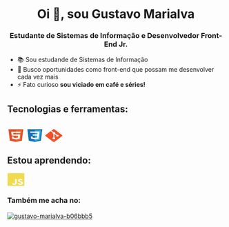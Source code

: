 <h1 align="center">Oi 👋, sou Gustavo Marialva</h1>
<h3 align="center">Estudante de Sistemas de Informação e Desenvolvedor Front-End Jr.</h3>

- 📚 Sou estudande de Sistemas de Informação
- 💞️ Busco oportunidades como front-end que possam me desenvolver cada vez mais
- ⚡ Fato curioso **sou viciado em café e séries!**

<h2> Tecnologias e ferramentas: </h2>

<div style="display: inline_block"><br>
   <img align="center" alt="Gustavo-HTML" height="30" width="40" src="https://raw.githubusercontent.com/devicons/devicon/master/icons/html5/html5-original.svg">
    <img align="center" alt="Gustavo-CSS" height="30" width="40" src="https://raw.githubusercontent.com/devicons/devicon/master/icons/css3/css3-original.svg">
  <img align="center" alt="Gustavo-GIT" height="30" width="40" src="https://raw.githubusercontent.com/devicons/devicon/master/icons/git/git-original.svg">
          
<h2> Estou aprendendo: </h2>
       <img align="center" alt="Gustavo-Js" height="30" width="40" src="https://raw.githubusercontent.com/devicons/devicon/master/icons/javascript/javascript-plain.svg">



<h3 align="left">Também me acha no:</h3>
<p align="left">
<a href="https://linkedin.com/in/gustavo-marialva-b06bbb5" target="blank"><img align="center" src="https://raw.githubusercontent.com/rahuldkjain/github-profile-readme-generator/master/src/images/icons/Social/linked-in-alt.svg" alt="gustavo-marialva-b06bbb5" height="30" width="40" /></a>
</p>






          


<!---
GustavoMarialva/GustavoMarialva is a ✨ special ✨ repository because its `README.md` (this file) appears on your GitHub profile.
You can click the Preview link to take a look at your changes.
--->
